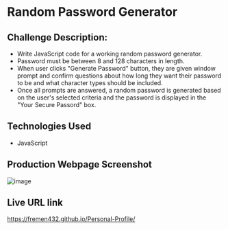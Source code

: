 # Random Password Generator

## Challenge Description:
* Write JavaScript code for a working random password generator.
* Password must be between 8 and 128 characters in length.
* When user clicks "Generate Password" button, they are given window prompt and confirm questions about how long they want their password to be and what character types should be included.
* Once all prompts are answered, a random password is generated based on the user's selected criteria and the password is displayed in the "Your Secure Passord" box.

## Technologies Used
* JavaScript
## Production Webpage Screenshot
![image](https://user-images.githubusercontent.com/87861603/130388844-be860c5a-c0bf-42b5-af52-ace43e1c7472.png)

## Live URL link
https://fremen432.github.io/Personal-Profile/